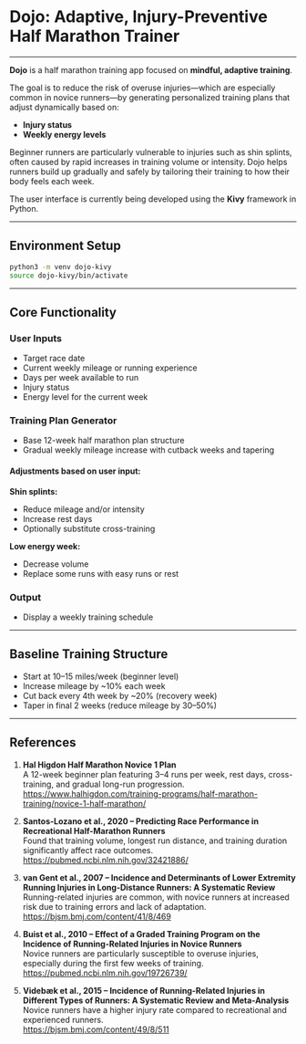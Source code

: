 # Dojo: Adaptive, Injury-Preventive Half Marathon Trainer
---

**Dojo** is a half marathon training app focused on **mindful, adaptive training**.

The goal is to reduce the risk of overuse injuries—which are especially common in novice runners—by generating personalized training plans that adjust dynamically based on:

- **Injury status**
- **Weekly energy levels**

Beginner runners are particularly vulnerable to injuries such as shin splints, often caused by rapid increases in training volume or intensity. Dojo helps runners build up gradually and safely by tailoring their training to how their body feels each week.

The user interface is currently being developed using the **Kivy** framework in Python.

---

## Environment Setup

```bash
python3 -m venv dojo-kivy
source dojo-kivy/bin/activate
```

---

## Core Functionality 

### User Inputs

- Target race date  
- Current weekly mileage or running experience  
- Days per week available to run  
- Injury status  
- Energy level for the current week  

### Training Plan Generator

- Base 12-week half marathon plan structure  
- Gradual weekly mileage increase with cutback weeks and tapering  

#### Adjustments based on user input:

**Shin splints:**

- Reduce mileage and/or intensity  
- Increase rest days  
- Optionally substitute cross-training  

**Low energy week:**

- Decrease volume  
- Replace some runs with easy runs or rest  

### Output

- Display a weekly training schedule  

---

## Baseline Training Structure 

- Start at 10–15 miles/week (beginner level)  
- Increase mileage by ~10% each week  
- Cut back every 4th week by ~20% (recovery week)  
- Taper in final 2 weeks (reduce mileage by 30–50%)  

---

## References 

1. **Hal Higdon Half Marathon Novice 1 Plan**  
   A 12-week beginner plan featuring 3–4 runs per week, rest days, cross-training, and gradual long-run progression.  
   https://www.halhigdon.com/training-programs/half-marathon-training/novice-1-half-marathon/

2. **Santos-Lozano et al., 2020 – Predicting Race Performance in Recreational Half-Marathon Runners**  
   Found that training volume, longest run distance, and training duration significantly affect race outcomes.  
   https://pubmed.ncbi.nlm.nih.gov/32421886/

3. **van Gent et al., 2007 – Incidence and Determinants of Lower Extremity Running Injuries in Long-Distance Runners: A Systematic Review**  
   Running-related injuries are common, with novice runners at increased risk due to training errors and lack of adaptation.  
   https://bjsm.bmj.com/content/41/8/469

4. **Buist et al., 2010 – Effect of a Graded Training Program on the Incidence of Running-Related Injuries in Novice Runners**  
   Novice runners are particularly susceptible to overuse injuries, especially during the first few weeks of training.  
   https://pubmed.ncbi.nlm.nih.gov/19726739/

5. **Videbæk et al., 2015 – Incidence of Running-Related Injuries in Different Types of Runners: A Systematic Review and Meta-Analysis**  
   Novice runners have a higher injury rate compared to recreational and experienced runners.  
   https://bjsm.bmj.com/content/49/8/511
